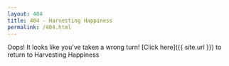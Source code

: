 ```yaml
---
layout: 404
title: 404 - Harvesting Happiness
permalink: /404.html
---
```


Oops! It looks like you've taken a wrong turn! [Click here]({{ site.url }}) to return to Harvesting Happiness